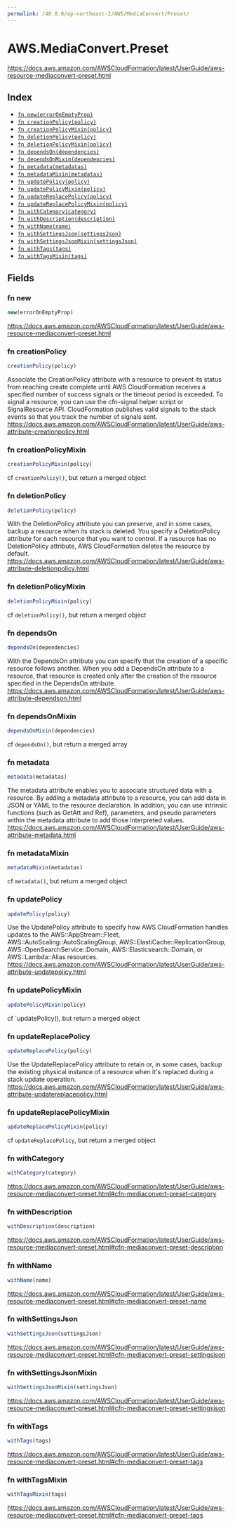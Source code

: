 ```yaml
---
permalink: /48.0.0/ap-northeast-2/AWS/MediaConvert/Preset/
---
```


# AWS.MediaConvert.Preset

https://docs.aws.amazon.com/AWSCloudFormation/latest/UserGuide/aws-resource-mediaconvert-preset.html

## Index

* [`fn new(errorOnEmptyProp)`](#fn-new)
* [`fn creationPolicy(policy)`](#fn-creationpolicy)
* [`fn creationPolicyMixin(policy)`](#fn-creationpolicymixin)
* [`fn deletionPolicy(policy)`](#fn-deletionpolicy)
* [`fn deletionPolicyMixin(policy)`](#fn-deletionpolicymixin)
* [`fn dependsOn(dependencies)`](#fn-dependson)
* [`fn dependsOnMixin(dependencies)`](#fn-dependsonmixin)
* [`fn metadata(metadatas)`](#fn-metadata)
* [`fn metadataMixin(metadatas)`](#fn-metadatamixin)
* [`fn updatePolicy(policy)`](#fn-updatepolicy)
* [`fn updatePolicyMixin(policy)`](#fn-updatepolicymixin)
* [`fn updateReplacePolicy(policy)`](#fn-updatereplacepolicy)
* [`fn updateReplacePolicyMixin(policy)`](#fn-updatereplacepolicymixin)
* [`fn withCategory(category)`](#fn-withcategory)
* [`fn withDescription(description)`](#fn-withdescription)
* [`fn withName(name)`](#fn-withname)
* [`fn withSettingsJson(settingsJson)`](#fn-withsettingsjson)
* [`fn withSettingsJsonMixin(settingsJson)`](#fn-withsettingsjsonmixin)
* [`fn withTags(tags)`](#fn-withtags)
* [`fn withTagsMixin(tags)`](#fn-withtagsmixin)

## Fields

### fn new

```ts
new(errorOnEmptyProp)
```

https://docs.aws.amazon.com/AWSCloudFormation/latest/UserGuide/aws-resource-mediaconvert-preset.html

### fn creationPolicy

```ts
creationPolicy(policy)
```

Associate the CreationPolicy attribute with a resource to prevent its status from reaching create complete until AWS CloudFormation receives a specified number of success signals or the timeout period is exceeded. To signal a resource, you can use the cfn-signal helper script or SignalResource API. CloudFormation publishes valid signals to the stack events so that you track the number of signals sent. 
https://docs.aws.amazon.com/AWSCloudFormation/latest/UserGuide/aws-attribute-creationpolicy.html

### fn creationPolicyMixin

```ts
creationPolicyMixin(policy)
```

cf `creationPolicy()`, but return a merged object

### fn deletionPolicy

```ts
deletionPolicy(policy)
```

With the DeletionPolicy attribute you can preserve, and in some cases, backup a resource when its stack is deleted. You specify a DeletionPolicy attribute for each resource that you want to control. If a resource has no DeletionPolicy attribute, AWS CloudFormation deletes the resource by default. 
https://docs.aws.amazon.com/AWSCloudFormation/latest/UserGuide/aws-attribute-deletionpolicy.html

### fn deletionPolicyMixin

```ts
deletionPolicyMixin(policy)
```

cf `deletionPolicy()`, but return a merged object

### fn dependsOn

```ts
dependsOn(dependencies)
```

With the DependsOn attribute you can specify that the creation of a specific resource follows another. When you add a DependsOn attribute to a resource, that resource is created only after the creation of the resource specified in the DependsOn attribute. 
https://docs.aws.amazon.com/AWSCloudFormation/latest/UserGuide/aws-attribute-dependson.html

### fn dependsOnMixin

```ts
dependsOnMixin(dependencies)
```

cf `dependsOn()`, but return a merged array

### fn metadata

```ts
metadata(metadatas)
```

The metadata attribute enables you to associate structured data with a resource. By adding a metadata attribute to a resource, you can add data in JSON or YAML to the resource declaration. In addition, you can use intrinsic functions (such as GetAtt and Ref), parameters, and pseudo parameters within the metadata attribute to add those interpreted values. 
https://docs.aws.amazon.com/AWSCloudFormation/latest/UserGuide/aws-attribute-metadata.html

### fn metadataMixin

```ts
metadataMixin(metadatas)
```

cf `metadata()`, but return a merged object

### fn updatePolicy

```ts
updatePolicy(policy)
```

Use the UpdatePolicy attribute to specify how AWS CloudFormation handles updates to the AWS::AppStream::Fleet, AWS::AutoScaling::AutoScalingGroup, AWS::ElastiCache::ReplicationGroup, AWS::OpenSearchService::Domain, AWS::Elasticsearch::Domain, or AWS::Lambda::Alias resources. 
https://docs.aws.amazon.com/AWSCloudFormation/latest/UserGuide/aws-attribute-updatepolicy.html

### fn updatePolicyMixin

```ts
updatePolicyMixin(policy)
```

cf `updatePolicy(), but return a merged object

### fn updateReplacePolicy

```ts
updateReplacePolicy(policy)
```

Use the UpdateReplacePolicy attribute to retain or, in some cases, backup the existing physical instance of a resource when it's replaced during a stack update operation. 
https://docs.aws.amazon.com/AWSCloudFormation/latest/UserGuide/aws-attribute-updatereplacepolicy.html

### fn updateReplacePolicyMixin

```ts
updateReplacePolicyMixin(policy)
```

cf `updateReplacePolicy`, but return a merged object

### fn withCategory

```ts
withCategory(category)
```

https://docs.aws.amazon.com/AWSCloudFormation/latest/UserGuide/aws-resource-mediaconvert-preset.html#cfn-mediaconvert-preset-category

### fn withDescription

```ts
withDescription(description)
```

https://docs.aws.amazon.com/AWSCloudFormation/latest/UserGuide/aws-resource-mediaconvert-preset.html#cfn-mediaconvert-preset-description

### fn withName

```ts
withName(name)
```

https://docs.aws.amazon.com/AWSCloudFormation/latest/UserGuide/aws-resource-mediaconvert-preset.html#cfn-mediaconvert-preset-name

### fn withSettingsJson

```ts
withSettingsJson(settingsJson)
```

https://docs.aws.amazon.com/AWSCloudFormation/latest/UserGuide/aws-resource-mediaconvert-preset.html#cfn-mediaconvert-preset-settingsjson

### fn withSettingsJsonMixin

```ts
withSettingsJsonMixin(settingsJson)
```

https://docs.aws.amazon.com/AWSCloudFormation/latest/UserGuide/aws-resource-mediaconvert-preset.html#cfn-mediaconvert-preset-settingsjson

### fn withTags

```ts
withTags(tags)
```

https://docs.aws.amazon.com/AWSCloudFormation/latest/UserGuide/aws-resource-mediaconvert-preset.html#cfn-mediaconvert-preset-tags

### fn withTagsMixin

```ts
withTagsMixin(tags)
```

https://docs.aws.amazon.com/AWSCloudFormation/latest/UserGuide/aws-resource-mediaconvert-preset.html#cfn-mediaconvert-preset-tags